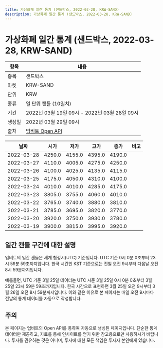 ```yaml
---
title: 가상화폐 일간 통계 (샌드박스, 2022-03-28, KRW-SAND)
description: 가상화폐 일간 통계 (샌드박스, 2022-03-28, KRW-SAND)
---
```



가상화폐 일간 통계 (샌드박스, 2022-03-28, KRW-SAND)
===

|항목|내용|
|--|--|
|종목|샌드박스|
|마켓|KRW-SAND|
|단위|KRW|
|종류|일 단위 캔들 (10일치)|
|기간|2022년 03월 19일 09시 - 2022년 03월 28일 09시|
|생성일|2022년 03월 29일 09시|
|출처|[업비트 Open API](https://docs.upbit.com)|


|날짜|시가|저가|고가|종가|비고|
|--|--|--|--|--|--|
|2022-03-28|4250.0|4155.0|4395.0|4190.0|    |
|2022-03-27|4110.0|4005.0|4275.0|4250.0|    |
|2022-03-26|4100.0|4025.0|4135.0|4115.0|    |
|2022-03-25|4175.0|4050.0|4310.0|4100.0|    |
|2022-03-24|4010.0|4010.0|4285.0|4175.0|    |
|2022-03-23|3805.0|3755.0|4060.0|4010.0|    |
|2022-03-22|3765.0|3740.0|3880.0|3810.0|    |
|2022-03-21|3785.0|3695.0|3820.0|3770.0|    |
|2022-03-20|3920.0|3750.0|3930.0|3780.0|    |
|2022-03-19|3900.0|3815.0|3995.0|3920.0|    |


일간 캔들 구간에 대한 설명
---


업비트의 일간 캔들은 세계 협정시(UTC) 기준입니다. 
UTC 기준 0시 0분 0초부터 23시 59분 59초까지입니다. 
한국 시간인 KST 기준으로는 전일 오전 9시부터 다음날 오전 8시 59분까지입니다. 


예를들면, UTC 기준 3월 25일 데이터는 UTC 시준 3월 25일 0시 0분 0초부터 3월 25일 23시 59분 59초까지입니다. 
한국 시간으로 표현하면 3월 25일 오전 9시부터 3월 26일 오전 8시 59분까지입니다. 
이와 같은 이유로 본 페이지는 매일 오전 9시마다 전날의 통계 데이터를 자동으로 작성합니다. 


주의
---


본 페이지는 업비트의 Open API를 통하여 자동으로 생성된 페이지입니다. 
단순한 통계 데이터만 제공하고, 자료를 통해 인사이트를 얻기 위한 참고용으로만 사용하시기 바랍니다. 
투자를 권유하는 것은 아니며, 투자에 대한 모든 책임은 투자자 본인에게 있습니다. 
